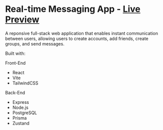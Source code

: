 # Real-time Messaging App - [Live Preview](https://realtime-messaging-app-0.onrender.com)

A reponsive full-stack web application that enables instant communication between users, allowing users to create accounts, add friends, create groups, and send messages.

Built with:

Front-End
- React
- Vite
- TailwindCSS

Back-End
- Express
- Node.js
- PostgreSQL
- Prisma
- Zustand
